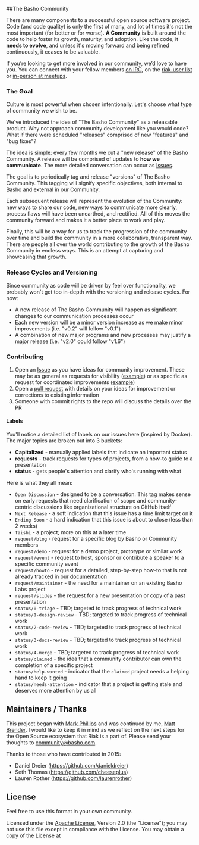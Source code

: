 ##The Basho Community


There are many components to a successful open source software project. Code (and code quality) is only the first of many, and lot of times it's not the most important (for better or for worse). **A Community** is built around the code to help foster its growth, maturity, and adoption. Like the code, it **needs to evolve**, and unless it's moving forward and being refined continuously, it ceases to be valuable. 

If you’re looking to get more involved in our community, we’d love to have you. You can connect with your fellow members [on IRC](http://webchat.freenode.net/#riak), on the [riak-user list](http://lists.basho.com/mailman/listinfo/riak-users_lists.basho.com) or [in-person at meetups](http://www.meetup.com/pro/basho/). 

### The Goal

Culture is most powerful when chosen intentionally. Let's choose what type of community we wish to be.

We've introduced the idea of "The Basho Community" as a releasable product. Why not approach community development like you would code? What if there were scheduled "releases" comprised of new "features" and "bug fixes"? 

The idea is simple: every few months we cut a "new release" of the Basho Community. A release will be comprised of updates to **how we communicate**. The more detailed conversation can occur as [Issues](https://github.com/basho-labs/the-riak-community/issues).

The goal is to periodically tag and release "versions" of The Basho Community. This tagging will signify specific objectives, both internal to Basho and external in our Community. 

Each subsequent release will represent the evolution of the Community: new ways to share our code, new ways to communicate more clearly, process flaws will have been unearthed, and rectified. All of this moves the community forward and makes it a better place to work and play.
 
Finally, this will be a way for us to track the progression of the community over time and build the community in a more collaborative, transparent way. There are people all over the world contributing to the growth of the Basho Community in endless ways. This is an attempt at capturing and showcasing that growth.


### Release Cycles and Versioning 

Since community as code will be driven by feel over functionality, we probably won't get too in-depth with the versioning and release cycles. For now:

* A new release of The Basho Community will happen as significant changes to our communication processes occur
* Each new version will be a minor version increase as we make minor improvements (i.e. "v0.2" will follow "v0.1")
* A combination of new major programs and new processes may justify a major release (i.e. "v2.0" could follow "v1.6")

### Contributing

1. Open an [Issue](https://github.com/basho-labs/the-riak-community/issues) as you have ideas for community improvement. These may be as general as requests for visibility ([example](https://github.com/basho-labs/the-riak-community/issues/69)) or as specific as request for coordinated improvements ([example](https://github.com/basho-labs/the-riak-community/issues/71))
2. Open a [pull request](https://github.com/basho-labs/the-riak-community/pull/new/master) with details on your ideas for improvement or corrections to existing information
3. Someone with commit rights to the repo will discuss the details over the PR

#### Labels 

You'll notice a detailed list of labels on our issues here (inspired by Docker). The major topics are broken out into 3 buckets: 

* **Capitalized** - manually applied labels that indicate an important status
* **requests** - track requests for types of projects, from a how-to guide to a presentation
* **status** - gets people's attention and clarify who's running with what

Here is what they all mean:

* `Open Discussion` - designed to be a conversation. This tag makes sense on early requests that need clarification of scope and community-centric discussions like organizational structure on GitHub itself
* `Next Release` - a soft indication that this issue has a time limit target on it
* `Ending Soon` - a hard indication that this issue is about to close (less than 2 weeks)
* `Taishi` - a project; more on this at a later time
* `request/blog` - request for a specific blog by Basho or Community members
* `request/demo` - request for a demo project, prototype or similar work
* `request/event` - request to host, sponsor or contribute a speaker to a specific community event
* `request/howto` - request for a detailed, step-by-step how-to that is not already tracked in our [documentation](https://github.com/basho/basho_docs)
* `request/maintainer` - the need for a maintainer on an existing Basho Labs project
* `request/slides` - the request for a new presentation or copy of a past presentation
* `status/0-triage` - TBD; targeted to track progress of technical work
* `status/1-design-review` - TBD; targeted to track progress of technical work
* `status/2-code-review` - TBD; targeted to track progress of technical work
* `status/3-docs-review` - TBD; targeted to track progress of technical work
* `status/4-merge` - TBD; targeted to track progress of technical work
* `status/claimed` - the idea that a community contributor can own the completion of a specific project
* `status/help-wanted` - indicator that the `claimed` project needs a helping hand to keep it going
* `status/needs-attention` - indicator that a project is getting stale and deserves more attention by us all

## Maintainers / Thanks
This project began with [Mark Phillips](https://twitter.com/pharkmillups) and was continued by me, [Matt Brender](https://twitter.com/mjbrender). I would like to keep it in mind as we reflect on the next steps for the Open Source ecosystem that Riak is a part of. Please send your thoughts to [community@basho.com](mailto:community@basho.com).

Thanks to those who have contributed in 2015: 

* Daniel Dreier (<https://github.com/danieldreier>)
* Seth Thomas (<https://github.com/cheeseplus>)
* Lauren Rother (<https://github.com/laurenrother>)

## License

Feel free to use this format in your own community. 

Licensed under the [Apache License](LICENSE), Version 2.0 (the "License");
you may not use this file except in compliance with the License.
You may obtain a copy of the License at
